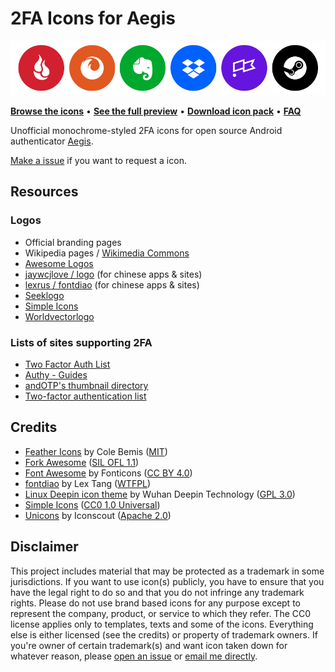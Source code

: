 # 2FA Icons for Aegis

[![Showcase banner](showcase.png)](full_preview.md)

**[Browse the icons](/PNG)** • **[See the full preview](full_preview.md)** • **[Download icon pack](../../releases/latest)** • **[FAQ](FAQ.md)**

Unofficial monochrome-styled 2FA icons for open source Android authenticator [Aegis](https://github.com/beemdevelopment/Aegis).

[Make a issue](https://github.com/krisu5/aegis-icons/issues) if you want to request a icon.

## Resources

### Logos
- Official branding pages
- Wikipedia pages / [Wikimedia Commons](https://commons.wikimedia.org/wiki/Main_Page)
- [Awesome Logos](https://www.awesomelogos.org/)
- [jaywcjlove / logo](https://github.com/jaywcjlove/logo/tree/master/img) (for chinese apps & sites)
- [lexrus / fontdiao](https://github.com/lexrus/fontdiao/tree/master/svg) (for chinese apps & sites)
- [Seeklogo](https://seeklogo.com/)
- [Simple Icons](https://simpleicons.org/)
- [Worldvectorlogo](https://worldvectorlogo.com/)

### Lists of sites supporting 2FA
- [Two Factor Auth List](https://twofactorauth.org/)
- [Authy - Guides](https://authy.com/guides/)
- [andOTP's thumbnail directory](https://github.com/andOTP/andOTP/tree/master/app/src/main/res/drawable)
- [Two-factor authentication list](https://evanhahn.com/2fa/)

## Credits
- [Feather Icons](https://feathericons.com/) by Cole Bemis ([MIT](https://github.com/feathericons/feather/blob/master/LICENSE))
- [Fork Awesome](https://forkaweso.me/Fork-Awesome/) ([SIL OFL 1.1](https://github.com/ForkAwesome/Fork-Awesome/blob/master/LICENSES))
- [Font Awesome](https://fontawesome.com/) by Fonticons ([CC BY 4.0](https://github.com/FortAwesome/Font-Awesome/blob/master/LICENSE.txt))
- [fontdiao](https://github.com/lexrus/fontdiao) by Lex Tang ([WTFPL](https://github.com/lexrus/fontdiao#license))
- [Linux Deepin icon theme](https://github.com/linuxdeepin/deepin-icon-theme) by Wuhan Deepin Technology ([GPL 3.0](https://github.com/linuxdeepin/deepin-icon-theme/blob/master/LICENSE))
- [Simple Icons](https://simpleicons.org/) ([CC0 1.0 Universal](https://github.com/simple-icons/simple-icons/blob/develop/LICENSE.md))
- [Unicons](https://iconscout.com/unicons) by Iconscout ([Apache 2.0](https://github.com/Iconscout/unicons/blob/master/LICENSE))

## Disclaimer
This project includes material that may be protected as a trademark in some jurisdictions. If you want to use icon(s) publicly, you have to ensure that you have the legal right to do so and that you do not infringe any trademark rights. Please do not use brand based icons for any purpose except to represent the company, product, or service to which they refer. The CC0 license applies only to templates, texts and some of the icons. Everything else is either licensed (see the credits) or property of trademark owners. If you're owner of certain trademark(s) and want icon taken down for whatever reason, please [open an issue](https://github.com/krisu5/aegis-icons/issues/new) or [email me directly](messageme.md).
